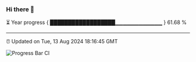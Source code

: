 ### Hi there 👋

⏳ Year progress { ██████████████████▁▁▁▁▁▁▁▁▁▁▁▁ } 61.68 %

---

⏰ Updated on Tue, 13 Aug 2024 18:16:45 GMT

![Progress Bar CI](https://github.com/liununu/liununu/workflows/Progress%20Bar%20CI/badge.svg)
